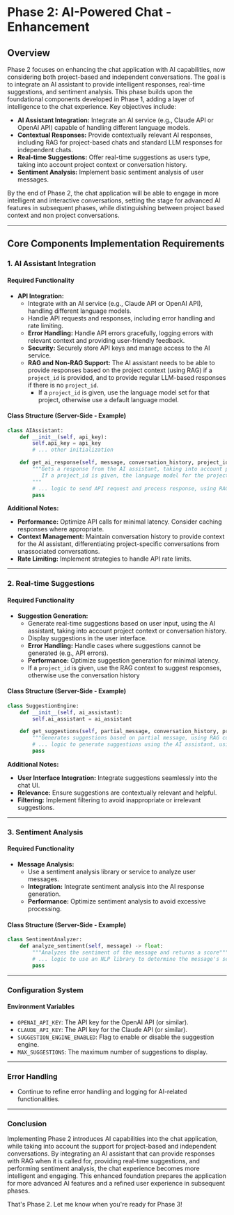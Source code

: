 # Phase 2: AI-Powered Chat - Enhancement 

## **Overview**

Phase 2 focuses on enhancing the chat application with AI capabilities, now considering both project-based and independent conversations. The goal is to integrate an AI assistant to provide intelligent responses, real-time suggestions, and sentiment analysis. This phase builds upon the foundational components developed in Phase 1, adding a layer of intelligence to the chat experience. Key objectives include:

-   **AI Assistant Integration:** Integrate an AI service (e.g., Claude API or OpenAI API) capable of handling different language models.
-   **Contextual Responses:** Provide contextually relevant AI responses, including RAG for project-based chats and standard LLM responses for independent chats.
-   **Real-time Suggestions:** Offer real-time suggestions as users type, taking into account project context or conversation history.
-   **Sentiment Analysis:** Implement basic sentiment analysis of user messages.

By the end of Phase 2, the chat application will be able to engage in more intelligent and interactive conversations, setting the stage for advanced AI features in subsequent phases, while distinguishing between project based context and non project conversations.

---

## **Core Components Implementation Requirements**

### **1. AI Assistant Integration**

#### **Required Functionality**

-   **API Integration:**
    -   Integrate with an AI service (e.g., Claude API or OpenAI API), handling different language models.
    -   Handle API requests and responses, including error handling and rate limiting.
    -   **Error Handling:** Handle API errors gracefully, logging errors with relevant context and providing user-friendly feedback.
    -   **Security:** Securely store API keys and manage access to the AI service.
    -   **RAG and Non-RAG Support:** The AI assistant needs to be able to provide responses based on the project context (using RAG) if a `project_id` is provided, and to provide regular LLM-based responses if there is no `project_id`.
        - If a `project_id` is given, use the language model set for that project, otherwise use a default language model.

#### **Class Structure (Server-Side - Example)**

```python
class AIAssistant:
    def __init__(self, api_key):
        self.api_key = api_key
        # ... other initialization

    def get_ai_response(self, message, conversation_history, project_id = None, language_model = 'gpt-3.5-turbo') -> str:
        """Gets a response from the AI assistant, taking into account project context or providing a normal response if there is no project_id.
           If a project_id is given, the language model for the project should be used, else use the provided default
        """
        # ... logic to send API request and process response, using RAG context if project_id is not None
        pass
```

**Additional Notes:**

-   **Performance:** Optimize API calls for minimal latency. Consider caching responses where appropriate.
-   **Context Management:** Maintain conversation history to provide context for the AI assistant, differentiating project-specific conversations from unassociated conversations.
-   **Rate Limiting:** Implement strategies to handle API rate limits.

---

### **2. Real-time Suggestions**

#### **Required Functionality**

-   **Suggestion Generation:**
    -   Generate real-time suggestions based on user input, using the AI assistant, taking into account project context or conversation history.
    -   Display suggestions in the user interface.
    -   **Error Handling:** Handle cases where suggestions cannot be generated (e.g., API errors).
    -   **Performance:** Optimize suggestion generation for minimal latency.
    -   If a `project_id` is given, use the RAG context to suggest responses, otherwise use the conversation history

#### **Class Structure (Server-Side - Example)**

```python
class SuggestionEngine:
    def __init__(self, ai_assistant):
        self.ai_assistant = ai_assistant

    def get_suggestions(self, partial_message, conversation_history, project_id = None) -> list:
        """Generates suggestions based on partial message, using RAG context if a project_id is passed, otherwise based on the conversation history."""
        # ... logic to generate suggestions using the AI assistant, using RAG context if a project_id is passed
        pass
```

**Additional Notes:**

-   **User Interface Integration:** Integrate suggestions seamlessly into the chat UI.
-   **Relevance:** Ensure suggestions are contextually relevant and helpful.
-   **Filtering:** Implement filtering to avoid inappropriate or irrelevant suggestions.

---

### **3. Sentiment Analysis**

#### **Required Functionality**

-   **Message Analysis:**
    - Use a sentiment analysis library or service to analyze user messages.
    -   **Integration:** Integrate sentiment analysis into the AI response generation.
    - **Performance:** Optimize sentiment analysis to avoid excessive processing.

#### **Class Structure (Server-Side - Example)**

```python
class SentimentAnalyzer:
    def analyze_sentiment(self, message) -> float:
        """Analyzes the sentiment of the message and returns a score"""
        # ... logic to use an NLP library to determine the message's sentiment
        pass
```

---

### **Configuration System**

#### **Environment Variables**

-   `OPENAI_API_KEY`: The API key for the OpenAI API (or similar).
-   `CLAUDE_API_KEY`: The API key for the Claude API (or similar).
-   `SUGGESTION_ENGINE_ENABLED`: Flag to enable or disable the suggestion engine.
-   `MAX_SUGGESTIONS`: The maximum number of suggestions to display.

---

### **Error Handling**

*   Continue to refine error handling and logging for AI-related functionalities.

---

### **Conclusion**

Implementing Phase 2 introduces AI capabilities into the chat application, while taking into account the support for project-based and independent conversations. By integrating an AI assistant that can provide responses with RAG when it is called for, providing real-time suggestions, and performing sentiment analysis, the chat experience becomes more intelligent and engaging. This enhanced foundation prepares the application for more advanced AI features and a refined user experience in subsequent phases.

That's Phase 2. Let me know when you're ready for Phase 3!
